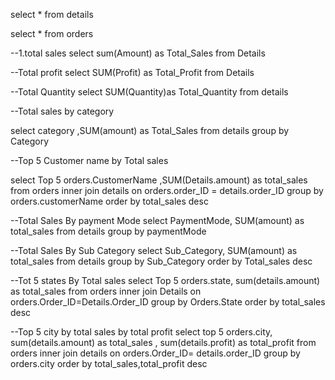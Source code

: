 select * from details

select * from orders

--1.total sales
select  sum(Amount) as Total_Sales from Details 

--Total profit
select SUM(Profit) as Total_Profit from Details

--Total Quantity
select SUM(Quantity)as Total_Quantity from details

--Total sales by category

select category ,SUM(amount) as Total_Sales from details group by Category

--Top 5 Customer name by  Total sales

select Top 5 orders.CustomerName ,SUM(Details.amount) as total_sales from orders inner join details on orders.order_ID = details.order_ID group by orders.customerName
order by total_sales desc

--Total Sales By payment Mode
select PaymentMode, SUM(amount) as total_sales from details group by paymentMode

--Total Sales By Sub Category
select Sub_Category, SUM(amount) as total_sales from details group by Sub_Category order by Total_sales desc

--Tot 5 states By Total sales
select Top 5 orders.state, sum(details.amount) as total_sales from orders inner join Details on orders.Order_ID=Details.Order_ID group by Orders.State order by total_sales desc

--Top 5 city by total sales by total profit
select top 5 orders.city, sum(details.amount) as total_sales , sum(details.profit) as total_profit from orders inner join details on orders.Order_ID= details.order_ID
group by orders.city order by total_sales,total_profit desc
